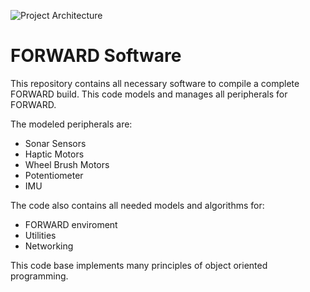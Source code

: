 ![Project Architecture](images/FORWARD_logo.png)

# FORWARD Software

This repository contains all necessary software to compile a complete FORWARD build. This code models and manages all peripherals for FORWARD.

The modeled peripherals are:
  - Sonar Sensors
  - Haptic Motors
  - Wheel Brush Motors
  - Potentiometer
  - IMU

The code also contains all needed models and algorithms for:
  - FORWARD enviroment
  - Utilities
  - Networking

This code base implements many principles of object oriented programming.
